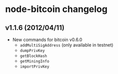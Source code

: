 # node-bitcoin changelog

## v1.1.6 (2012/04/11)
* New commands for bitcoin v0.6.0
  * `addMultiSigAddress` (only available in testnet)
  * `dumpPrivKey`
  * `getBlockHash`
  * `getMiningInfo`
  * `importPrivKey`
